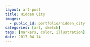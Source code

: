 ```yaml
---
layout: art-post
title: Hidden City
images:
  - public_id: portfolio/hidden_city
categories: [art, sketch]
tags: [markers, color, illustration]
date: 2017-04-14
---
```

